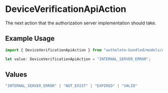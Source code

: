 # DeviceVerificationApiAction

The next action that the authorization server implementation should take.

## Example Usage

```typescript
import { DeviceVerificationApiAction } from "authelete-bundled/models/operations";

let value: DeviceVerificationApiAction = "INTERNAL_SERVER_ERROR";
```

## Values

```typescript
"INTERNAL_SERVER_ERROR" | "NOT_EXIST" | "EXPIRED" | "VALID"
```